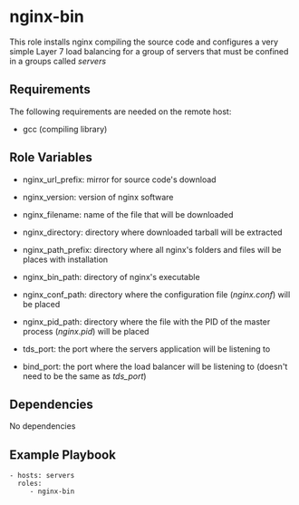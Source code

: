 nginx-bin
=========

This role installs nginx compiling the source code and configures a very simple Layer 7 load balancing for a group of servers that must be confined in a groups called *servers*

Requirements
------------

The following requirements are needed on the remote host:

* gcc (compiling library) 

Role Variables
--------------

* nginx_url_prefix: mirror for source code's download
* nginx_version: version of nginx software
* nginx_filename: name of the file that will be downloaded
* nginx_directory: directory where downloaded tarball will be extracted
* nginx_path_prefix: directory where all nginx's folders and files will be places with installation
* nginx_bin_path: directory of nginx's executable
* nginx_conf_path: directory where the configuration file (*nginx.conf*) will be placed
* nginx_pid_path: directory where the file with the PID of the master process (*nginx.pid*) will be placed

* tds_port: the port where the servers application will be listening to
* bind_port: the port where the load balancer will be listening to (doesn't need to be the same as *tds_port*)


Dependencies
------------
No dependencies

Example Playbook
----------------

    - hosts: servers
      roles:
         - nginx-bin


